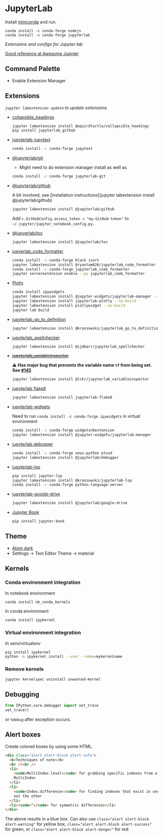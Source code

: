 # JupyterLab

Install [miniconda](https://docs.conda.io/en/latest/miniconda.html) and run.

```shell
conda install -c conda-forge nodejs
conda install -c conda-forge jupyterlab
```

_Extensions and configs for Jupyter lab_

[Good reference at Awesome Jupyter](https://github.com/mauhai/awesome-jupyterlab)

## Command Palette

- Enable Extension Manager

## Extensions

_`jupyter labextension update` to update extensions_

- [collapsible_headings](https://github.com/aquirdTurtle/Collapsible_Headings)

  ```sh
  jupyter labextension install @aquirdturtle/collapsible_headings
  pip install jupyterlab_github
  ```

- [jupyterlab-jupytext](https://github.com/mwouts/jupyterlab-jupytext)

  ```sh
  conda install -c conda-forge jupytext
  ```

- [@jupyterlab/git](https://github.com/jupyterlab/jupyterlab-git)

  - Might need to do extension manager install as well as

  ```sh
  conda install -c conda-forge jupyterlab-git
  ```

- [@jupyterlab/github](https://github.com/jupyterlab/jupyterlab-github)

  A bit involved, see [installation instructions](jupyter labextension install @jupyterlab/github)

  ```sh
  jupyter labextension install @jupyterlab/github
  ```

  Add `c.GitHubConfig.access_token = "my-GitHub-token"` to `~/.jupyter/jupyter_notebook_config.py`.

- [@jupyerlab/toc](https://github.com/jupyterlab/jupyterlab-toc)

  ```sh
  jupyter labextension install @jupyterlab/toc
  ```

- [jupyerlab_code_formatter](https://github.com/ryantam626/jupyterlab_code_formatter)

  ```sh
  conda install -c conda-forge black isort
  jupyter labextension install @ryantam626/jupyterlab_code_formatter
  conda install -c conda-forge jupyterlab_code_formatter
  jupyter serverextension enable --py jupyterlab_code_formatter
  ```

- [Plotly](https://plot.ly/python/getting-started/)

  ```sh
  conda install ipywidgets
  jupyter labextension install @jupyter-widgets/jupyterlab-manager --no-build
  jupyter labextension install jupyterlab-plotly --no-build
  jupyter labextension install plotlywidget --no-build
  jupyter lab build
  ```

- [jupyterlab_go_to_definition](https://github.com/krassowski/jupyterlab-go-to-definition)

  ```sh
  jupyter labextension install @krassowski/jupyterlab_go_to_definition
  ```

- [jupyterlab_spellchecker](https://github.com/ijmbarr/jupyterlab_spellchecker)

  ```sh
  jupyter labextension install @ijmbarr/jupyterlab_spellchecker
  ```

- ~~[jupyterlab_variableinspector](https://github.com/lckr/jupyterlab-variableInspector)~~

  ⚠️ **Has major bug that prevents the variable name `tf` from being set. See [#145](https://github.com/lckr/jupyterlab-variableInspector/issues/145)**

  ```sh
  jupyter labextension install @lckr/jupyterlab_variableinspector
  ```

- [jupyterlab flake8](https://github.com/mlshapiro/jupyterlab-flake8)

  ```sh
  jupyter labextension install jupyterlab-flake8
  ```

- [jupyterlab-widgets](https://ipywidgets.readthedocs.io/en/latest/user_install.html)

  Need to run `conda install -c conda-forge ipywidgets` in virtual environment

  ```sh
  conda install -c conda-forge widgetsnbextension
  jupyter labextension install @jupyter-widgets/jupyterlab-manager
  ```

- [jupyterlab debugger](https://github.com/jupyterlab/debugger)

  ```sh
  conda install -c conda-forge xeus-python ptvsd
  jupyter labextension install @jupyterlab/debugger
  ```

- [jupyterlab-lsp](https://github.com/krassowski/jupyterlab-lsp#installation)

  ```sh
  pip install jupyter-lsp
  jupyter labextension install @krassowski/jupyterlab-lsp
  conda install -c conda-forge python-language-server
  ```

- [jupyterlab-google-drive](https://github.com/jupyterlab/jupyterlab-google-drive)

  ```sh
  jupyter labextension install @jupyterlab/google-drive
  ```

- [Jupyter Book](https://pypi.org/project/jupyter-book/)

  ```sh
  pip install jupyter-book
  ```

## Theme

- [Atom dark](https://github.com/BurglarBenson/Jupyter-Atom-Dark-Theme)
- Settings -> Text Editor Theme -> material

## Kernels

### Conda environment integration

In notebook environment

```bash
conda install nb_conda_kernels
```

In conda environment

```bash
conda install ipykernel
```

### Virtual environment integration

In venv/virtualenv

```zsh
pip install ipykernel
python -m ipykernel install --user --name=mykernelname
```

### Remove kernels

```zsh
jupyter kernelspec uninstall unwanted-kernel
```

## Debugging

```python
from IPython.core.debugger import set_trace
set_trace()
```

or `%debug` after exception occurs.

## Alert boxes

Create colored boxes by using some HTML.

```html
<div class="alert alert-block alert-info">
  <b>Techniques of note</b>
  <br /><br />
  <li>
    <code>MultiIndex.level</code> for grabbing specific indexes from a
    MultiIndex
  </li>
  <li>
    <code>Index.difference</code> for finding indexes that exist in one set but
    not the other
  </li>
  <li><code>^</code> for symmetric differences</li>
</div>
```

The above results in a blue box. Can also use `class="alert alert-block alert-warning"` for yellow box, `class="alert alert-block alert-success"` for green, or `class="alert alert-block alert-danger"` for red.
